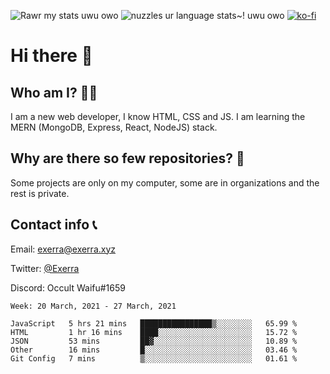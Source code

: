 ![Rawr my stats uwu owo](https://github-readme-stats.vercel.app/api?username=Exerra&show_icons=true&theme=buefy)
![nuzzles ur language stats~! uwu owo](https://github-readme-stats.vercel.app/api/top-langs/?username=Exerra&layout=compact)
[![ko-fi](https://www.ko-fi.com/img/githubbutton_sm.svg)](https://ko-fi.com/X8X130H96)
# Hi there 👋
## Who am I? 🙋‍♀️
I am a new web developer, I know HTML, CSS and JS. I am learning the MERN (MongoDB, Express, React, NodeJS) stack.
## Why are there so few repositories? 🤔
Some projects are only on my computer, some are in organizations and the rest is private.
## Contact info 📞
Email: [exerra@exerra.xyz](mailto:exerra@exerra.xyz)

Twitter: [@Exerra](https://twitter.com/exerra)

Discord: Occult Waifu#1659

<!--START_SECTION:waka-->
```text
Week: 20 March, 2021 - 27 March, 2021

JavaScript   5 hrs 21 mins   ████████████████▒░░░░░░░░   65.99 % 
HTML         1 hr 16 mins    ████░░░░░░░░░░░░░░░░░░░░░   15.72 % 
JSON         53 mins         ██▓░░░░░░░░░░░░░░░░░░░░░░   10.89 % 
Other        16 mins         █░░░░░░░░░░░░░░░░░░░░░░░░   03.46 % 
Git Config   7 mins          ▒░░░░░░░░░░░░░░░░░░░░░░░░   01.61 % 
```
<!--END_SECTION:waka-->

